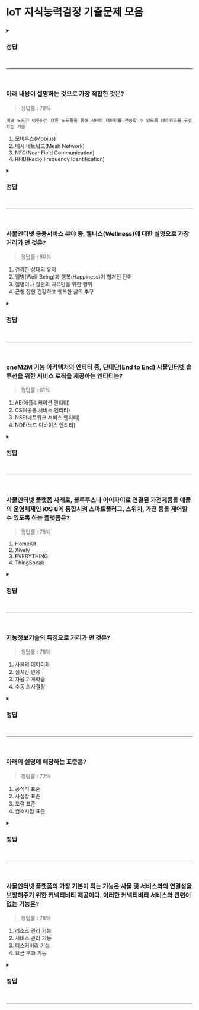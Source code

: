 # IoT 지식능력검정 기출문제 모음

### 

<details>
<summary><h3>정답</h3></summary>

### 

<문제 해설>
<br>
</details>
  
<br>
  
---

<br>
  
  

### 아래 내용이 설명하는 것으로 가장 적합한 것은?
> 정답률 : 78%

```
개별 노드가 이웃하는 다른 노드들을 통해 서버로 데이터를 전송할 수 있도록 네트워크를 구성하는 기술
```

1. 모비우스(Mobius)
2. 메시 네트워크(Mesh Network)
3. NFC(Near Field Communication)
4. RFID(Radio Frequency Identification)

<details>
<summary><h3>정답</h3></summary>

### 2

<문제 해설>
<br>
- 모비우스 : Node.js 기반의 IoT 서버 플랫폼으로 IoT 디바이스와 애플리케이션을 연결하는 중간 매개체 역할을 함
- 메시 네트워크 : 개별 노드가 다른 노드들을 통해 서버로 데이터를 전송할 수 있도록 네트워크를 구성하는 기술
- NFC : 13.56 MHz 대역대를 가지는 근거리 무선 통신
- RFID : 주파수를 이용해 ID를 식별하는 전자 태그 인식 기술
</details>
  
<br>
  
---

<br>

### 사물인터넷 응용서비스 분야 중, 웰니스(Wellness)에 대한 설명으로 가장 거리가 먼 것은?
> 정답률 : 80%

1. 건강한 상태의 유지
2. 웰빙(Well-Being)과 행복(Happiness)이 합쳐진 단어
3. 질병이나 질환의 치료만을 위한 행위
4. 균형 잡힌 건강하고 행복한 삶의 추구

<details>
<summary><h3>정답</h3></summary>

### 3

<문제 해설>
<br>
웰니스
- 건강한 상태의 유지
- 웰빙과 행목이 합쳐진 단어
- 사전에 질병이나 질환을 예측하거나 예방하는 것
- 지속적으로 건강한 생태를 유지하기 위한 행동에 집중
- 균형잡힌 건강하고 행복한 삶의 추구
</details>
  
<br>
  
---

<br>

### oneM2M 기능 아키텍처의 엔티티 중, 단대단(End to End) 사물인터넷 솔루션을 위한 서비스 로직을 제공하는 엔티티는?
> 정답률 : 61%

1. AE(애플리케이션 엔티티)
2. CSE(공통 서비스 엔티티)
3. NSE(네트워크 서비스 엔티티)
4. NDE(노드 디바이스 엔티티)

<details>
<summary><h3>정답</h3></summary>

### 1

<문제 해설>
<br>
- 애플리케이션 엔티티 : End to End 사물인터넷 솔루션을 위한 애플리케이션 로직을 제공함
- 공통 서비스 엔티티 : 사물인터넷의 다양한 애플리케이션 엔티티들이 공통적으로 사용할 수 있는 기능들로 이루어진 플랫폼
- 네트워크 서비스 엔티티 : 공통 서비스 엔티티에 네트워크 서비스를 제공. 3GPP 네트워크 연동 중심
</details>
  
<br>
  
---

<br>

### 사물인터넷 플랫폼 사례로, 블루투스나 아이파이로 연결된 가전제품을 애플의 운영체제인 iOS 8에 통합시켜 스마트플러그, 스위치, 가전 등을 제어할 수 있도록 하는 플랫폼은?
> 정답률 : 78%

1. HomeKit
2. Xively
3. EVERYTHING
4. ThingSpeak

<details>
<summary><h3>정답</h3></summary>

### 1

<문제 해설>
<br>
- HomeKit : 블루투스나 와이파이로 연결된 가전제품을 애플의 iOS 8에 통합시키거나 시리(Siri)의 음성인식 기능을 통하여 스마트플러그, 스위치, 가전 등을 제어
- Xively : 사용자와 사물간의 인터랙티브 환경에서 사물 센서들로부터 들어오는 실시간 데이터들을 관리할 목적으로 개발
- EVERYTHING : 기존의 제품을 웹으로 연결하여 사물 간 정보공유를 통해 스마트 환경을 제공하는 서비스 플랫폼
  - RESTful 방식의 웹 API를 통해 애플리케이션을 개발할 수 있음
- ThingSpeak : 데이터 저장, 데이터 프로세싱 및 전달, 위치기반 서비스, 상태 업데이트, 소셜 네트워크 통합 플러그인을 제공하는 웹 기반의 IoT 서비스 플랫폼
</details>
  
<br>
  
---

<br>

### 지능정보기술의 특징으로 거리가 먼 것은?
> 정답률 : 78%

1. 사물의 데이터화
2. 실시간 반응
3. 자율 기계학습
4. 수동 의사결정

<details>
<summary><h3>정답</h3></summary>

### 4

<문제 해설>
<br>
- 지능정보기술의 특징
  - 사물의 데이터화
  - 실시간 반응
  - 자율 기계학습
</details>
  
<br>
  
---

<br>

### 아래의 설명에 해당하는 표준은?
> 정답률 : 72%

1. 공식적 표준
2. 사실상 표준
3. 포럼 표준
4. 컨소시엄 표준

<details>
<summary><h3>정답</h3></summary>

### 2

<문제 해설>
<br>
</details>
  
<br>
  
---

<br>

### 사물인터넷 플랫폼의 가장 기본이 되는 기능은 사물 및 서비스와의 연결성을 보장해주기 위한 커넥티비티 제공이다. 이러한 커넥티비티 서비스와 관련이 없는 기능은?
> 정답률 : 78%

1. 리소스 관리 기능
2. 서비스 관리 기능
3. 디스커버리 기능
4. 요금 부과 기능

<details>
<summary><h3>정답</h3></summary>

### 4

<문제 해설>
<br>
</details>
  
<br>
  
---

<br>
